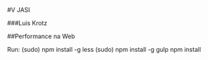 #V JASI

###Luis Krotz

##Performance na Web



Run:
(sudo) npm install -g less
(sudo) npm install -g gulp
npm install
